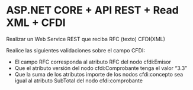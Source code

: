 # ASP.NET CORE + API REST + Read XML + CFDI

Realizar un Web Service REST que reciba 
    RFC (texto)
    CFDI(XML) 
    
Realice las siguientes validaciones sobre el campo CFDI:
* El campo RFC corresponda al atributo RFC del nodo cfdi:Emisor
* Que el atributo versión del nodo cfdi:Comprobante tenga el valor “3.3”
* Que la suma de los atributos importe de los nodos cfdi:concepto sea igual al atributo SubTotal del nodo cfdi:comprobante
